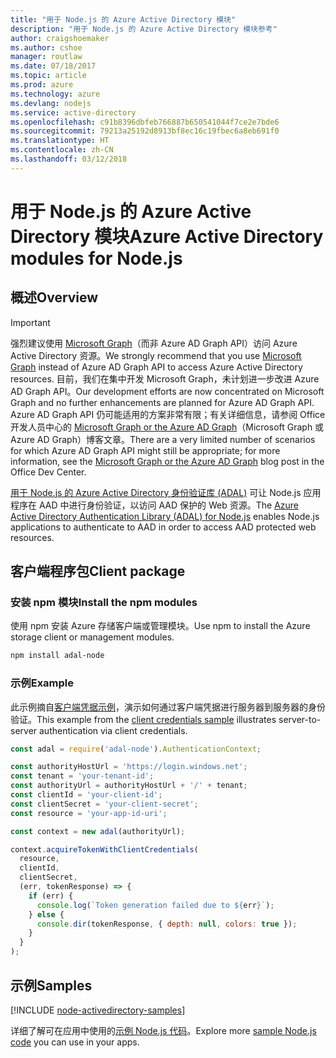 ```yaml
---
title: "用于 Node.js 的 Azure Active Directory 模块"
description: "用于 Node.js 的 Azure Active Directory 模块参考"
author: craigshoemaker
ms.author: cshoe
manager: routlaw
ms.date: 07/18/2017
ms.topic: article
ms.prod: azure
ms.technology: azure
ms.devlang: nodejs
ms.service: active-directory
ms.openlocfilehash: c91b8396dbfeb766887b650541044f7ce2e7bde6
ms.sourcegitcommit: 79213a25192d8913bf8ec16c19fbec6a8eb691f0
ms.translationtype: HT
ms.contentlocale: zh-CN
ms.lasthandoff: 03/12/2018
---
```

# <a name="azure-active-directory-modules-for-nodejs"></a><span data-ttu-id="939fe-103">用于 Node.js 的 Azure Active Directory 模块</span><span class="sxs-lookup"><span data-stu-id="939fe-103">Azure Active Directory modules for Node.js</span></span>

## <a name="overview"></a><span data-ttu-id="939fe-104">概述</span><span class="sxs-lookup"><span data-stu-id="939fe-104">Overview</span></span>

> [!IMPORTANT]
> <span data-ttu-id="939fe-105">强烈建议使用 [Microsoft Graph](https://graph.microsoft.io/)（而非 Azure AD Graph API）访问 Azure Active Directory 资源。</span><span class="sxs-lookup"><span data-stu-id="939fe-105">We strongly recommend that you use [Microsoft Graph](https://graph.microsoft.io/) instead of Azure AD Graph API to access Azure Active Directory resources.</span></span> <span data-ttu-id="939fe-106">目前，我们在集中开发 Microsoft Graph，未计划进一步改进 Azure AD Graph API。</span><span class="sxs-lookup"><span data-stu-id="939fe-106">Our development efforts are now concentrated on Microsoft Graph and no further enhancements are planned for Azure AD Graph API.</span></span> <span data-ttu-id="939fe-107">Azure AD Graph API 仍可能适用的方案非常有限；有关详细信息，请参阅 Office 开发人员中心的 [Microsoft Graph or the Azure AD Graph](https://dev.office.com/blogs/microsoft-graph-or-azure-ad-graph)（Microsoft Graph 或 Azure AD Graph）博客文章。</span><span class="sxs-lookup"><span data-stu-id="939fe-107">There are a very limited number of scenarios for which Azure AD Graph API might still be appropriate; for more information, see the [Microsoft Graph or the Azure AD Graph](https://dev.office.com/blogs/microsoft-graph-or-azure-ad-graph) blog post in the Office Dev Center.</span></span>

<span data-ttu-id="939fe-108">[用于 Node.js 的 Azure Active Directory 身份验证库 (ADAL)](https://www.npmjs.com/package/adal-node) 可让 Node.js 应用程序在 AAD 中进行身份验证，以访问 AAD 保护的 Web 资源。</span><span class="sxs-lookup"><span data-stu-id="939fe-108">The [Azure Active Directory Authentication Library (ADAL) for Node.js](https://www.npmjs.com/package/adal-node) enables Node.js applications to authenticate to AAD in order to access AAD protected web resources.</span></span>

## <a name="client-package"></a><span data-ttu-id="939fe-109">客户端程序包</span><span class="sxs-lookup"><span data-stu-id="939fe-109">Client package</span></span>

### <a name="install-the-npm-modules"></a><span data-ttu-id="939fe-110">安装 npm 模块</span><span class="sxs-lookup"><span data-stu-id="939fe-110">Install the npm modules</span></span>

<span data-ttu-id="939fe-111">使用 npm 安装 Azure 存储客户端或管理模块。</span><span class="sxs-lookup"><span data-stu-id="939fe-111">Use npm to install the Azure storage client or management modules.</span></span>

```bash
npm install adal-node
```   

### <a name="example"></a><span data-ttu-id="939fe-112">示例</span><span class="sxs-lookup"><span data-stu-id="939fe-112">Example</span></span>

<span data-ttu-id="939fe-113">此示例摘自[客户端凭据示例](https://github.com/MSOpenTech/azure-activedirectory-library-for-nodejs/blob/master/sample/client-credentials-sample.js)，演示如何通过客户端凭据进行服务器到服务器的身份验证。</span><span class="sxs-lookup"><span data-stu-id="939fe-113">This example from the [client credentials sample](https://github.com/MSOpenTech/azure-activedirectory-library-for-nodejs/blob/master/sample/client-credentials-sample.js) illustrates server-to-server authentication via client credentials.</span></span>

```javascript
const adal = require('adal-node').AuthenticationContext;

const authorityHostUrl = 'https://login.windows.net';
const tenant = 'your-tenant-id';
const authorityUrl = authorityHostUrl + '/' + tenant;
const clientId = 'your-client-id';
const clientSecret = 'your-client-secret';
const resource = 'your-app-id-uri';

const context = new adal(authorityUrl);

context.acquireTokenWithClientCredentials(
  resource,
  clientId,
  clientSecret,
  (err, tokenResponse) => {
    if (err) {
      console.log(`Token generation failed due to ${err}`);
    } else {
      console.dir(tokenResponse, { depth: null, colors: true });
    }
  }
);
```

## <a name="samples"></a><span data-ttu-id="939fe-114">示例</span><span class="sxs-lookup"><span data-stu-id="939fe-114">Samples</span></span>

[!INCLUDE [node-activedirectory-samples](../docs-ref-conceptual/includes/activedirectory-samples.md)]

<span data-ttu-id="939fe-115">详细了解可在应用中使用的[示例 Node.js 代码](https://azure.microsoft.com/resources/samples/?platform=nodejs)。</span><span class="sxs-lookup"><span data-stu-id="939fe-115">Explore more [sample Node.js code](https://azure.microsoft.com/resources/samples/?platform=nodejs) you can use in your apps.</span></span>
